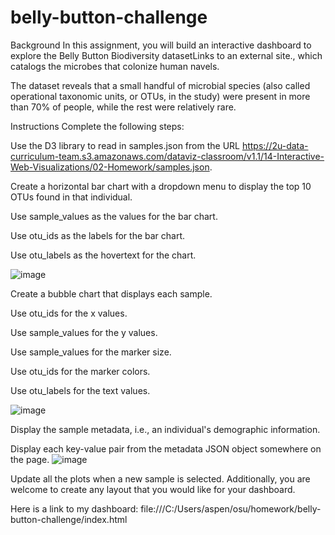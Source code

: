 # belly-button-challenge
Background
In this assignment, you will build an interactive dashboard to explore the Belly Button Biodiversity datasetLinks to an external site., which catalogs the microbes that colonize human navels.

The dataset reveals that a small handful of microbial species (also called operational taxonomic units, or OTUs, in the study) were present in more than 70% of people, while the rest were relatively rare.

Instructions
Complete the following steps:

Use the D3 library to read in samples.json from the URL https://2u-data-curriculum-team.s3.amazonaws.com/dataviz-classroom/v1.1/14-Interactive-Web-Visualizations/02-Homework/samples.json.

Create a horizontal bar chart with a dropdown menu to display the top 10 OTUs found in that individual.

Use sample_values as the values for the bar chart.

Use otu_ids as the labels for the bar chart.

Use otu_labels as the hovertext for the chart.

![image](https://github.com/aspenliz/belly-button-challenge/assets/121269733/7d762122-8846-428f-9c31-3719ad56496e)

Create a bubble chart that displays each sample.

Use otu_ids for the x values.

Use sample_values for the y values.

Use sample_values for the marker size.

Use otu_ids for the marker colors.

Use otu_labels for the text values.

![image](https://github.com/aspenliz/belly-button-challenge/assets/121269733/96fbacdc-dc7d-4afe-9484-1696fbb0a3ea)

Display the sample metadata, i.e., an individual's demographic information.

Display each key-value pair from the metadata JSON object somewhere on the page.
![image](https://github.com/aspenliz/belly-button-challenge/assets/121269733/9ce049d0-2b61-41fa-be7b-d7b6f5384056)

Update all the plots when a new sample is selected. Additionally, you are welcome to create any layout that you would like for your dashboard. 

Here is a link to my dashboard:
file:///C:/Users/aspen/osu/homework/belly-button-challenge/index.html





